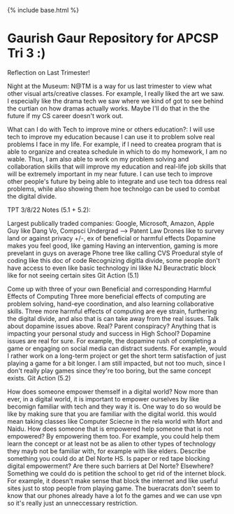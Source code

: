 {% include base.html %}

Gaurish Gaur Repository for APCSP Tri 3 :)
=======

Reflection on Last Trimester!

Night at the Museum: N@TM is a way for us last trimester to view what other visual arts/creative classes. For example, I really liked the art we saw. I especially like the drama tech we saw where we kind of got to see behind the curtian on how dramas actually works. Maybe I'll do that in the the future if my CS career doesn't work out.

What can I do with Tech to improve mine or others education?: I will use tech to improve my education because I can use it to problem solve real problems I face in my life. For example, if I need to createa program that is able to organize and createa schedule in which to do my homework, I am no wable. Thus, I am also able to work on my problem solving and collaboration skills that will improve my education and real-life job skills that will be extremely important in my near future. I can use tech to improve other people's future by being able to integrate and use tech toa ddress real problems, while also showing them hoe technolgo can be used to combat the digital divide.

TPT 3/8/22 Notes (5.1 + 5.2):

Largest publically traded companies: Google, Microsoft, Amazon, Apple
Guy like Dang Vo, Compsci Undergrad --> Patent Law
Drones like to survey land or against privacy +/-, ex of beneficial or harmful effects
Dopamine makes you feel good, like gaming
Having an intervention, gaming is more prevelant in guys on average
Phone tree like calling CVS
Proedural style of coding like this doc of code
Recognizing digitla divide, some people don't have access to even like basic technology ini likke NJ
Beuractratic block like for not seeing certain sites
Git Action (5.1)

Come up with three of your own Beneficial and corresponding Harmful Effects of Computing Three more beneficial effects of computing are problem solving, hand-eye coordination, and also learning collaborative skills. Three more harmful effects of computing are eye strain, furthering the digital divide, and also that is can take away from the real issues.
Talk about dopamine issues above. Real? Parent conspiracy? Anything that is impacting your personal study and success in High School? Dopamine issues are real for sure. For example, the dopamine rush of completing a game or engaging on social media can distract sudents. For example, would I rather work on a long-term project or get the short term satisfaction of just playing a game for a bit longer. I am still impacted, but not too much, since I don't really play games since they're too boring, but the same concept exists.
Git Action (5.2)

How does someone empower themself in a digital world? Now more than ever, in a digital world, it is important to empower ourselves by like becomign familiar with tech and they way it is. One way to do so would be like by making sure that you are familiar with the digital world. this would mean taking classes like Computer Sciecne in the rela world with Mort and Naidu.
How does someone that is empowered help someone that is not empowered? By empowering them too. For example, you could help them learn the concept or at least not be as alien to other types of technology they mayb not be familiar with, for example with like elders.
Describe something you could do at Del Norte HS. Is paper or red tape blocking digital empowerment? Are there such barriers at Del Norte? Elsewhere? Something we could do is petition the school to get rid of the internet block. For example, it doesn't make sense that block the internet and like useful sites just to stop people from playing game. The bueracrats don't seem to know that our phones already have a lot fo the games and we can use vpn so it's really just an unneccessary restriction.